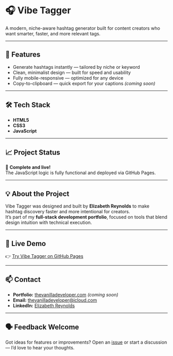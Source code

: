 # 🎧 Vibe Tagger  
A modern, niche-aware hashtag generator built for content creators who want smarter, faster, and more relevant tags.

---

## 🚀 Features

- Generate hashtags instantly — tailored by niche or keyword  
- Clean, minimalist design — built for speed and usability  
- Fully mobile-responsive — optimized for any device  
- Copy-to-clipboard — quick export for your captions *(coming soon)*  

---

## 🛠️ Tech Stack

- **HTML5**
- **CSS3**
- **JavaScript**

---

## 📈 Project Status

🧩 **Complete and live!**  
The JavaScript logic is fully functional and deployed via GitHub Pages.

---

## 💡 About the Project

Vibe Tagger was designed and built by **Elizabeth Reynolds** to make hashtag discovery faster and more intentional for creators.  
It’s part of my **full-stack development portfolio**, focused on tools that blend design intuition with technical execution.

---

## 🔗 Live Demo

👉 [Try Vibe Tagger on GitHub Pages](https://miryre.github.io/Vibe-Tagger/)

---

## 📫 Contact

- **Portfolio:** [thevanilladeveloper.com](#) *(coming soon)*  
- **Email:** [thevanilladeveloper@icloud.com](mailto:thevanilladeveloper@icloud.com)  
- **LinkedIn:** [Elizabeth Reynolds](https://www.linkedin.com/in/elizabethdreynolds/)

---

## 🗣️ Feedback Welcome

Got ideas for features or improvements? Open an [issue](../../issues) or start a discussion — I’d love to hear your thoughts.
